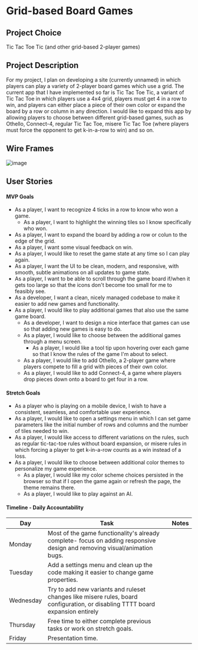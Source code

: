 # Grid-based Board Games

## Project Choice

Tic Tac Toe Tic (and other grid-based 2-player games)

## Project Description 

For my project, I plan on developing a site (currently unnamed) in which players can play a variety of 2-player board games which use a grid. The current app that I have implemented so far is Tic Tac Toe Tic, a variant of Tic Tac Toe in which players use a 4x4 grid, players must get 4 in a row to win, and players can either place a piece of their own color or expand the board by a row or column in any direction. I would like to expand this app by allowing players to choose between different grid-based games, such as Othello, Connect-4, regular Tic Tac Toe, misere Tic Tac Toe (where players must force the opponent to get k-in-a-row to win) and so on.

## Wire Frames

![image](https://github.com/Fekinox/tic-tac-toe-tic/assets/20966518/0e9ea51a-619e-4c40-988d-fac2c1691c39)

## User Stories

#### MVP Goals

- As a player, I want to recognize 4 ticks in a row to know who won a game.
  - As a player, I want to highlight the winning tiles so I know specifically who won.
- As a player, I want to expand the board by adding a row or colun to the edge of the grid.
- As a player, I want some visual feedback on win.
- As a player, I would like to reset the game state at any time so I can play again.
- As a player, I want the UI to be clean, modern, and responsive, with smooth, subtle animations on all updates to game state.
- As a player, I want to be able to scroll through the game board if/when it gets too large so that the icons don't become too small for me to feasibly see.
- As a developer, I want a clean, nicely managed codebase to make it easier to
  add new games and functionality.
- As a player, I would like to play additional games that also use the same
game board.
  - As a developer, I want to design a nice interface that games can use so
    that adding new games is easy to do.
  - As a player, I would like to choose between the additional games through a
    menu screen.
    - As a player, I would like a tool tip upon hovering over each game so that I know the rules of the game I'm about to select.
  - As a player, I would like to add Othello, a 2-player game where players compete to fill
  a grid with pieces of their own color.
  - As a player, I would like to add Connect-4, a game where players drop pieces down onto a
  board to get four in a row.

#### Stretch Goals

- As a player who is playing on a mobile device, I wish to have a consistent, seamless, and comfortable user experience.
- As a player, I would like to open a settings menu in which I can set game parameters like the initial number of rows and columns and the number of tiles needed to win.
- As a player, I would like access to different variations on the rules, such as regular tic-tac-toe rules without board expansion, or misere rules in which forcing a player to get k-in-a-row counts as a win instead of a loss.
- As a player, I would like to choose between additional color themes to
  personalize my game experience.
  - As a player, I would like my color scheme choices persisted in the browser
    so that if I open the game again or refresh the page, the theme remains
    there.
  - As a player, I would like to play against an AI.

#### Timeline - Daily Accountability
| Day       | Task                                                                                                                           | Notes |
|-----------|--------------------------------------------------------------------------------------------------------------------------------|-------|
| Monday    | Most of the game functionality's already complete- focus on adding responsive design and removing visual/animation bugs.       |       |
| Tuesday   | Add a settings menu and clean up the code making it easier to change game properties.                                          |       |
| Wednesday | Try to add new variants and ruleset changes like misere rules, board configuration, or disabling TTTT board expansion entirely |       |
| Thursday  | Free time to either complete previous tasks or work on stretch goals.                                                          |       |
| Friday    | Presentation time.                                                                                                             |       |

